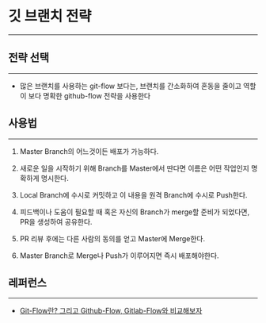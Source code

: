 # 깃 브랜치 전략
***

## 전략 선택
***
- 많은 브랜치를 사용하는 git-flow 보다는, 브랜치를 간소화하여 혼동을 줄이고 역할이 보다 명확한 github-flow 전략을 사용한다

## 사용법
***
1. Master Branch의 어느것이든 배포가 가능하다.

2. 새로운 일을 시작하기 위해 Branch를 Master에서 딴다면 이름은 어떤 작업인지 명확하게 명시한다.

3. Local Branch에 수시로 커밋하고 이 내용을 원격 Branch에 수시로 Push한다.

4. 피드백이나 도움이 필요할 때 혹은 자신의 Branch가 merge할 준비가 되었다면, PR을 생성하여 공유한다.

5. PR 리뷰 후에는 다른 사람의 동의를 얻고 Master에 Merge한다.

6. Master Branch로 Merge나 Push가 이루어지면 즉시 배포해야한다.


## 레퍼런스
***

- [Git-Flow란? 그리고 Github-Flow, Gitlab-Flow와 비교해보자](https://youngtoad.tistory.com/46)